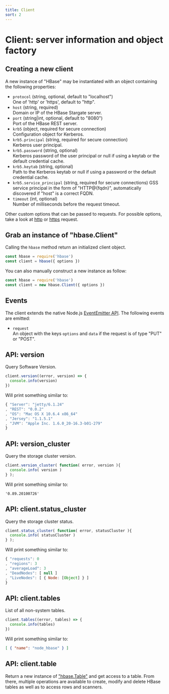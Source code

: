 ```yaml
---
title: Client
sort: 2
---
```


# Client: server information and object factory

## Creating a new client

A new instance of "HBase" may be instantiated with an object containing the following properties:

* `protocol` (string, optional, default to "localhost")   
  One of 'http' or 'https', default to "http".
* `host` (string, required)   
  Domain or IP of the HBase Stargate server.
* `port` (string|int, optional, default to "8080")   
  Port of the HBase REST server.
* `krb5` (object, required for secure connection)   
  Configuration object for Kerberos.
* `krb5.principal` (string, required for secure connection)   
  Kerberos user principal.
* `krb5.password` (string, optional)   
  Kerberos password of the user principal or null if using a keytab or the default credential cache.
* `krb5.keytab` (string, optional)   
  Path to the Kerberos keytab or null if using a password or the default credential cache.
* `krb5.service_principal` (string, required for secure connections)
  GSS service principal in the form of "HTTP@{fqdn}", automatically discovered if "host" is a correct FQDN.
* `timeout` (int, optional)   
  Number of milliseconds before the request timeout.

Other custom options that can be passed to requests. For possible options, take a look at [http](https://nodejs.org/api/http.html#http_http_request_options_callback) or [https](https://nodejs.org/api/https.html#https_https_request_options_callback) request.


## Grab an instance of "hbase.Client"

Calling the `hbase` method return an initialized client object.

```javascript
const hbase = require('hbase')
const client = hbase({ options })
```

You can also manually construct a new instance as follow:

```javascript
const hbase = require('hbase')
const client = new hbase.Client({ options })
```

## Events

The client extends the native Node.js [EventEmitter API](https://nodejs.org/api/events.html). The following events are emitted:

* `request`   
  An object with the keys `options` and `data` if the request is of type "PUT" or "POST".

## API: version

Query Software Version.

```javascript
client.version((error, version) => {
  console.info(version)
})
```

Will print something similar to:

```javascript
{ "Server": "jetty/6.1.24"
, "REST": "0.0.2"
, "OS": "Mac OS X 10.6.4 x86_64"
, "Jersey": "1.1.5.1"
, "JVM": "Apple Inc. 1.6.0_20-16.3-b01-279"
}
```

## API: version_cluster

Query the storage cluster version.

```javascript
client.version_cluster( function( error, version ){
  console.info( version )
} );
```

Will print something similar to:

```csv
'0.89.20100726'
```

## API: client.status_cluster

Query the storage cluster status.

```javascript
client.status_cluster( function( error, statusCluster ){
  console.info( statusCluster )
} );
```

Will print something similar to:

```javascript
{ "requests": 0
, "regions": 3
, "averageLoad": 3
, "DeadNodes": [ null ]
, "LiveNodes": [ { Node: [Object] } ]
}
```

## API: client.tables

List of all non-system tables.

```javascript
client.tables((error, tables) => {
  console.info(tables)
})
```

Will print something similar to:

```json
[ { "name": "node_hbase" } ]
```

## API: client.table

Return a new instance of ["hbase.Table"](./table.md) and get access to a table. From there, multiple operations are available to create, modify and delete HBase tables as well as to access rows and scanners.
